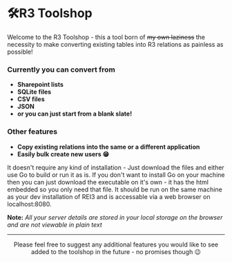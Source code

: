# 🛠️R3 Toolshop

Welcome to the R3 Toolshop - this a tool born of ~~my own laziness~~ the necessity to make converting existing tables into R3 relations as painless as possible!  

### Currently you can convert from
- **Sharepoint lists**
- **SQLite files**
- **CSV files**
- **JSON**
- **or you can just start from a blank slate!**

### Other features 
- **Copy existing relations into the same or a different application**
- **Easily bulk create new users 😁**

It doesn't require any kind of installation - Just download the files and either use Go to build or run it as is.  If you don't want to install Go on your machine then you can just download the executable on it's own - it has the html embedded so you only need that file.  It should be run on the same machine as your dev installation of REI3 and is accessable via a web browser on localhost:8080.

**Note:** *All your server details are stored in your local storage on the browser and are not viewable in plain text*

---

<div align="center">
Please feel free to suggest any additional features you would like to see added to the toolshop in the future - no promises though 😉
</div>

